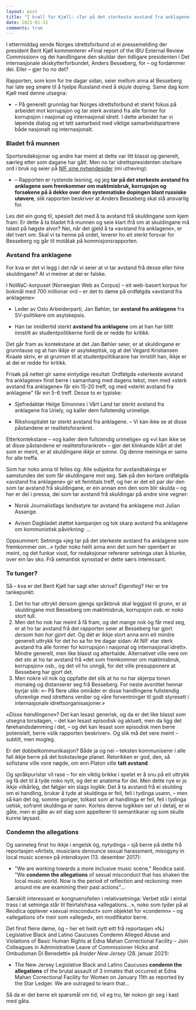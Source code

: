 ```yaml
---
layout: post
title: "I krøll for Kjøll: «Tar på det sterkeste avstand fra anklagene»"
date: 2021-01-31
comments: true
---
```


<style>
h3 {
margin-top: 1.2em;
}
  ol {
  margin-left: 0;
  padding-left: 0;
  margin-top: .4em;
}

figcaption {
    color: #333;
    text-align: center;
    font-family: Optima, Candara, Calibri, Arial, sans-serif;
    font-size: .8em;
  line-height: 1.2em;
}	
  .zoom:hover {
  -ms-transform: scale(3); /* IE 9 */
  -webkit-transform: scale(3); /* Safari 3-8 */
  transform: scale(2); 
  transform-origin: 100% 0%;
}
  .small {
  font-variant: small-caps;
}
</style>

<div class="ingress">
<p>I ettermiddag sende Norges idrettsforbund ut ei pressemelding der president Berit Kjøll kommenterer «Final report of the IBU External Review Commission» og dei handlingane den skuldar den tidligare presidenten i Det internasjonale skiskytterforbundet, Anders Besseberg, for – og fordømmer dei. Eller – gjer ho no det?
</p></div> 
<p>Rapporten, som kom for tre dagar sidan, seier mellom anna at Besseberg har late seg smøre til å hjelpe Russland med å skjule doping. Same dag kom Kjøll med denne utsegna:</p>
<ul><li>– På generelt grunnlag har Norges idrettsforbund et sterkt fokus på arbeidet mot korrupsjon og tar sterk avstand fra alle former for korrupsjon i nasjonal og internasjonal idrett. I dette arbeidet har vi løpende dialog og et tett samarbeid med viktige samarbeidspartnere både nasjonalt og internasjonalt.</li></ul>
<h3 style="margin-top: 1.2em">Bladet frå munnen</h3>
<p>Sportsredaksjonar og andre har meint at dette var litt blasst og generelt, særleg etter som dagane har gått. Men no tar idrettspresidenten sterkare ord i bruk og seier på <a href="https://www.idrettsforbundet.no/nyheter/2021/idrettspresidenten-besseberg-rapporten-er-rystende-lesning/#">NIF sine nyhendesider</a> (mi utheving):</p>
<ul><li>– Rapporten er rystende lesning, og jeg <b>tar på det sterkeste avstand fra anklagene som fremkommer om maktmisbruk, korrupsjon og forsøkene på å dekke over den systematiske dopingen blant russiske utøvere</b>, slik rapporten beskriver at Anders Besseberg skal stå ansvarlig for.
</li></ul>
<p>Les det ein gong til, spesielt det med å ta avstand frå skuldingane som kjem fram: Er dette å ta bladet frå munnen og seie klart ifrå om at skuldingane må talast på høgste alvor? Nei, når det gjeld å ta «avstand fra anklagene&raquo;, er det tvert om: Skal vi ta henne på ordet, leverer ho eit sterkt forsvar for Besseberg og går til motåtak på kommisjonsrapporten.
</p>
<h3 style="margin-top: 1.2em">Avstand fra anklagene</h3>
<p>For kva er det vi legg i det når vi seier at vi tar avstand frå desse eller hine skuldingane? At vi meiner at dei er falske.</p>
<p>I NoWaC-korpuset (Norwegian Web as Corpus) – eit web-basert korpus for bokmål med 700 millionar ord – er det to døme på ordfølgda «avstand fra anklagene»:
</p>
<ul><li>Leder av Oslo Arbeiderparti, Jan Bøhler, tar <b>avstand fra anklagene</b> fra SV-politikere om asylskepsis.
</li></ul>
<ul><li>Han tar imidlertid sterkt <b>avstand fra anklagene</b> om at han har blitt innstilt av studentpolitikerne fordi de er redde for kritikk.
</li></ul>
<p>Det går fram av kontekstane at det Jan Bøhler seier, er at skuldingane er grunnlause og at han ikkje er asylskeptisk, og at det Vegard Kristiansen Kvaale skriv, er at grunnen til at studentpolitikarane har innstilt han, ikkje er at dei er redde for kritikk.</p>
<p>Frisøk på nettet gir same eintydige resultat: Ordfølgda «sterkeste avstand fra anklagene» finst berre i samanhang med dagens tekst, men med «sterk avstand fra anklagene» får ein 15-20 treff, og med «sterkt avstand fra anklagene" får ein 5-6 treff. Desse to er typiske:
</p>
<ul><li>Sjefredaktør Helge Simonnes i Vårt Land tar sterkt avstand fra anklagene fra Uriely, og kaller dem fullstendig urimelige.
</li></ul>
<ul><li>Rikshospitalet tar sterkt avstand fra anklagene. – Vi kan ikke se at disse påstandene er realitetsforankret.
</li></ul>
<p>Etterkontekstane – «og kaller dem fullstendig urimelige» og «vi kan ikke se at disse påstandene er realitetsforankret» – gjer det klinkande klårt at det som er meint, er at skuldingane <i>ikkje er sanne</i>. Og denne meininga er sams for alle treffa. 
</p>
<p>Som har noko anna til felles òg: Alle subjekta for avstandtakinga er samstundes dei som får skuldingane mot seg. Søk på den kortare ordfølgda «avstand fra anklagene» gir eit femtitals treff, og her er det eit par der den som tar avstand frå skuldingane, er ein annan enn den som blir skulda – og her er dei i pressa, dei som tar avstand frå skuldingar på andre sine vegner: 
<ul><li>Norsk Journalistlags landsstyre tar avstand fra anklagene mot Julian Assange. </li></ul>
<ul><li>Avisen Dagbladet støttet kampanjen og tok skarp avstand fra anklagene om kommunistisk påvirkning: … </li></ul>
<p>Oppsummert: Setninga «jeg tar på det sterkeste avstand fra anklagene som fremkommer om…&raquo; tyder noko heilt anna enn det som her openbert er meint, og det funkar visst, for redaksjonar refererer setninga utan å blunke, over ein lav sko. Frå semantisk synsstad er dette særs interessant. 
<h3 style="margin-top: 1.2em">To tunger?</h3>
<p>Så – kva er det Berit Kjøll har sagt eller skrive? <i>Eigentleg</i>? Her er tre tankepunkt:
</p>
<ol style="margin-left: 24px"><li>Det ho har uttrykt dersom gjengs språkbruk skal leggjast til grunn, er at skuldingane mot Besseberg om maktmisbruk, korrupsjon osb. er noko stort tull. 
</li><li>Men det ho nok har meint å få fram, og det mange nok òg får med seg, er at ho tar avstand frå det rapporten seier at Besseberg har gjort <i>dersom han har gjort det</i>. Og dét er ikkje stort anna enn eit mindre generelt uttrykk for det ho sa for tre dagar sidan: At NIF «tar sterk avstand fra alle former for korrupsjon i nasjonal og internasjonal idrett». 
Mindre generelt, men like blasst og atterhalde. Alternativet ville vere om det sto at ho tar avstand frå «det som fremkommer om maktmisbruk, korrupsjon» osb., og det vil ho unngå, for det ville presupponere at Besseberg har gjort det.
</li><li>Men nokre vil nok òg oppfatte det slik at ho no har skjerpa tonen monaleg og distanserer seg frå Besseberg. For neste avsnittet hennar byrjar slik: «– På flere ulike områder er disse handlingene fullstendig uforenlige med idrettens verdier og våre forventninger til godt styresett i internasjonale idrettsorganisasjoner.»
</li></ol>
<p>«<i>Disse handlingene</i>»? Det kan lesast generisk, og da er det like blasst som utsegna torsdagen, – det kan lesast episodisk og aktuelt, men da ligg det førehandsdømming i det, – og det kan lesast som episodisk men berre potensielt, berre «slik rapporten beskriver». Og slik må det vere meint – subtilt, men mogleg.
</p>
<p>
Er det dobbelkommunikasjon? Både ja og nei – teksten kommuniserer i alle fall ikkje berre på det bokstavlege planet. Retorikken er god, den, så sofistane ville vore nøgde, om enn Platon ville <b>tatt avstand</b>.</p>
<p> Og språkpuristar vil rase – for ein viktig brikke i spelet er å snu på eit uttrykk og få det til å tyde noko nytt, og det er anatema for dei. Men dette nye er jo ikkje vilkårleg, det følgjer ein slags logikk: Det å ta avstand frå ei skulding om ei handling, brukar å tyde at skuldinga er feil, feil i tydinga usann, – men så kan det òg, somme gonger, tolkast som at handlinga er feil, feil i tydinga uetisk, soframt skuldinga er sann. Korleis denne logikken ser ut i detalj, er ei gåte, men ei gåte av eit slag som appellerer til semantikarar og som skulle kunne løysast.
</p>
<h3 style="margin-top: 1.2em">Condemn the allegations</h3>
<p>Og sanneleg finst ho ikkje i engelsk òg, nytydinga – sjå berre på dette frå reportasjen «Artists, musicians denounce sexual harassment, misogyny in local music scene&raquo; på <i>interaksyon</i> (13. desember 2017):
  </p>
  <ul><li>"We are working towards a more inclusive music scene," Reodica said. "We <b>condemn the allegations</b> of sexual misconduct that has shaken the local music world. Now is the period of reflection and reckoning: men around me are examining their past actions"…
  </li></ul>
  <p>Særskilt interessant er kongruensfeilen i relativsetninga: Verbet står i eintal trass i at setninga står til fleirtalsfrasa «allegations…&raquo;, noko som tyder på at Reodica opplever «sexual misconduct&raquo; som objektet for «condemn&raquo; – og «allegations of&raquo; meir som «alleged&raquo;, ein modifikator berre.
  </p
  <p>Det finst fleire døme, òg – her eit heilt nytt eitt frå reportasjen «NJ Legislative Black and Latino Caucuses Condemn Alleged Abuse and Violations of Basic Human Rights at Edna Mahan Correctional Facility – Join Colleagues in Administrative Leave of Commissioner Hicks and Ombudsman Di Benedetti&raquo; på <i>Insider New Jersey</i> (28. januar 2021):
</p>
<ul><li>The New Jersey Legislative Black and Latino Caucuses <b>condemn the allegations</b> of the brutal assault
of 3 inmates that occurred at Edna Mahan Correctional Facility for Women on January
11th as reported by the Star Ledger. We are outraged to learn that…
  </li></ul>
  <p>Så da er det berre eit spørsmål om tid, vil eg tru, før nokon gir seg i kast med gåta.
  </p>
<br/>

